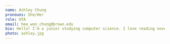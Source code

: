 ```yaml
---
name: Ashley Chung
pronouns: She/Her
role: UTA 
email: hee_won_chung@brown.edu
bio: Hello! I'm a junior studying computer science. I love reading novels, writing fiction, making video games, and drawing in my free time. Feel free to reach out to me about anything CS related or other things, I'd love to chat with you! 
photo: ashley.jpg
---
```

